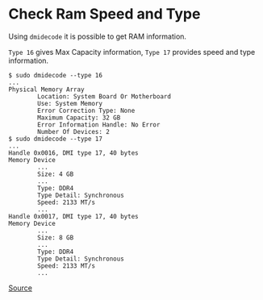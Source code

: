 # Check Ram Speed and Type

Using `dmidecode` it is possible to get RAM information.

`Type 16` gives Max Capacity information, `Type 17` provides speed and type information.

```shell
$ sudo dmidecode --type 16
...
Physical Memory Array
        Location: System Board Or Motherboard
        Use: System Memory
        Error Correction Type: None
        Maximum Capacity: 32 GB
        Error Information Handle: No Error
        Number Of Devices: 2
$ sudo dmidecode --type 17
...
Handle 0x0016, DMI type 17, 40 bytes
Memory Device
        ...
        Size: 4 GB
        ...
        Type: DDR4
        Type Detail: Synchronous
        Speed: 2133 MT/s
        ...
Handle 0x0017, DMI type 17, 40 bytes
Memory Device
        ...
        Size: 8 GB
        ...
        Type: DDR4
        Type Detail: Synchronous
        Speed: 2133 MT/s
        ...
```

[Source](https://ostechnix.com/how-to-find-out-maximum-supported-ram-in-linux/)
